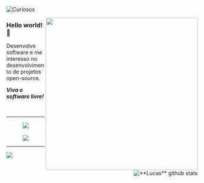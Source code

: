 ![Curiosos](https://visitor-badge.laobi.icu/badge?page_id=lucascesar918.CharalambosIoannou&left_text=Curiosos)

<img align="right" width="400" src="https://steamuserimages-a.akamaihd.net/ugc/941712430418642443/CC99A6D0B773AC668245EAE04E1A0D553F24D1D5/" />

### Hello world! 👋

Desenvolvo software e me interesso no desenvolvimento de projetos open-source.

_**Viva o software livre!**_

<br>

<hr>
<p align="center">
  <a href="https://skillicons.dev">
    <img src="https://skills.thijs.gg/icons?i=cs,dotnet,c,py,php,js,jquery,rust,mysql,vim,git,docker,linux,bash"/>
  </a>
  <br><br>
  <a href="https://shields.io/">
    <img src="https://img.shields.io/badge/NixOS-5277C3?style=for-the-badge&logo=nixos&logoColor=white"/>
  </a>
  </p>

<hr>

<a href="https://github.com/Gurupreet">
  <img align="left" src="https://github-readme-stats.vercel.app/api/top-langs/?username=lucascesar918&theme=github_dark&hide=css,html,asp.net,javascript,lua,perl&PAT_1" />
</a>

<a href="https://github.com/Gurupreet">
 <img align="right" src="https://github-readme-stats.vercel.app/api?username=lucascesar918&show_icons=true&theme=github_dark&line_height=27&PAT_1" alt="**Lucas** github stats"/>
</a>
